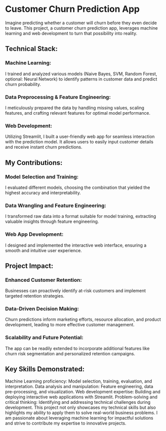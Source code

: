 # Customer Churn Prediction App

Imagine predicting whether a customer will churn before they even decide to leave. This project, a customer churn prediction app, leverages machine learning and web development to turn that possibility into reality.

## Technical Stack:

### Machine Learning: 
I trained and analyzed various models (Naive Bayes, SVM, Random Forest, optional: Neural Network) to identify patterns in customer data and predict churn probability.

### Data Preprocessing & Feature Engineering: 
I meticulously prepared the data by handling missing values, scaling features, and crafting relevant features for optimal model performance.

### Web Development: 
Utilizing Streamlit, I built a user-friendly web app for seamless interaction with the prediction model. It allows users to easily input customer details and receive instant churn predictions.

## My Contributions:

### Model Selection and Training: 
I evaluated different models, choosing the combination that yielded the highest accuracy and interpretability.

### Data Wrangling and Feature Engineering: 
I transformed raw data into a format suitable for model training, extracting valuable insights through feature engineering.

### Web App Development: 
I designed and implemented the interactive web interface, ensuring a smooth and intuitive user experience.

## Project Impact:

### Enhanced Customer Retention: 
Businesses can proactively identify at-risk customers and implement targeted retention strategies.

### Data-Driven Decision Making: 
Churn predictions inform marketing efforts, resource allocation, and product development, leading to more effective customer management.

### Scalability and Future Potential: 
The app can be readily extended to incorporate additional features like churn risk segmentation and personalized retention campaigns.

## Key Skills Demonstrated:

Machine Learning proficiency: Model selection, training, evaluation, and interpretation.
Data analysis and manipulation: Feature engineering, data pre-processing, and visualization.
Web development expertise: Building and deploying interactive web applications with Streamlit.
Problem-solving and critical thinking: Identifying and addressing technical challenges during development.
This project not only showcases my technical skills but also highlights my ability to apply them to solve real-world business problems. I am passionate about leveraging machine learning for impactful solutions and strive to contribute my expertise to innovative projects.
